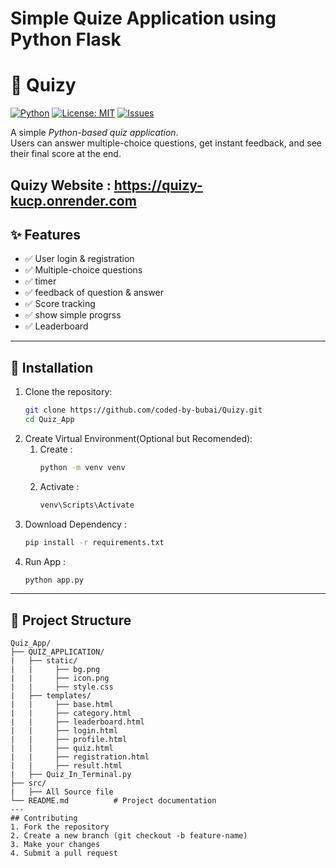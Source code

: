 # Simple Quize Application using Python Flask
# 🧠 Quizy

[![Python](https://img.shields.io/badge/Python-3.x-blue.svg)](https://www.python.org/)
[![License: MIT](https://img.shields.io/badge/License-MIT-green.svg)](LICENSE)
[![Issues](https://img.shields.io/github/issues/aritracoder-435/The_project)](https://github.com/aritracoder-435/The_project.git/issues)

A simple *Python-based quiz application*.  
Users can answer multiple-choice questions, get instant feedback, and see their final score at the end.

Quizy Website : https://quizy-kucp.onrender.com
---

## ✨ Features

- ✅ User login & registration
- ✅ Multiple-choice questions
- ✅ timer  
- ✅ feedback of question & answer
- ✅ Score tracking  
- ✅ show simple progrss
- ✅ Leaderboard
---

## 🚀 Installation

1. Clone the repository:
   ```bash
   git clone https://github.com/coded-by-bubai/Quizy.git
   cd Quiz_App
2. Create Virtual Environment(Optional but Recomended):
   1. Create :
      ```bash
      python -m venv venv
   2. Activate :
      ```bash
      venv\Scripts\Activate
3. Download Dependency :
   ```bash
   pip install -r requirements.txt
4. Run App :
   ```bash
   python app.py
---
## 📁 Project Structure
```
Quiz_App/
├── QUIZ_APPLICATION/
|   ├── static/
|   |     ├── bg.png
|   |     ├── icon.png
|   |     ├── style.css
|   ├── templates/
|   |     ├── base.html
|   |     ├── category.html
|   |     ├── leaderboard.html
|   |     ├── login.html
|   |     ├── profile.html
|   |     ├── quiz.html
|   |     ├── registration.html
|   |     ├── result.html
|   ├── Quiz_In_Terminal.py
├── src/
|   ├── All Source file
└── README.md          # Project documentation
---
## Contributing
1. Fork the repository
2. Create a new branch (git checkout -b feature-name)
3. Make your changes
4. Submit a pull request